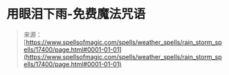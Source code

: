 <!--yml

category: 未分类

date: 2024-06-12 18:58:27

-->

# 用眼泪下雨-免费魔法咒语

> 来源：[https://www.spellsofmagic.com/spells/weather_spells/rain_storm_spells/17400/page.html#0001-01-01](https://www.spellsofmagic.com/spells/weather_spells/rain_storm_spells/17400/page.html#0001-01-01)
